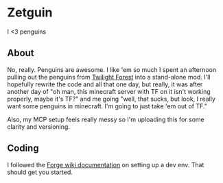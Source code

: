 # Zetguin
I <3 penguins

## About

No, really. Penguins are awesome. I like 'em so much I spent an afternoon pulling out the penguins from [Twilight Forest](https://github.com/Benimatic/twilightforest) into a stand-alone mod. I'll hopefully rewrite the code and all that one day, but really, it was after another day of "oh man, this minecraft server with TF on it isn't working properly, maybe it's TF?" and me going "well, that sucks, but look, I really want some penguins in minecraft. I'm going to just take 'em out of TF." 

Also, my MCP setup feels really messy so I'm uploading this for some clarity and versioning.

## Coding

I followed the [Forge wiki documentation](http://www.minecraftforge.net/wiki/Installation/Source) on setting up a dev env. That should get you started. 
